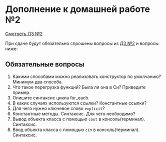 # Дополнение к домашней работе №2

[Смотреть ДЗ №2](HM2)

При сдаче будут обязательно спрошены вопросы из [ДЗ №2](HM2) и вопросы ниже:

## Обязательные вопросы

1. Какими способами можно реализовать конструктор по умолчанию? Минимум два способа.
2. Что такое перегрузка функций? Была ли она в Си? Приведите пример.
3. Опишите синтаксис цикла for_each.
4. В каких случаях используются ссылки? Константные ссылки?
5. Для чего нужно ключевое слово `explicit`?
6. Константные методы. Синтаксис. Для чего необходимо?
7. Вывод объекта класса с помощью `cout` в консоль(терминал). Синтаксис.
8. Ввод объекта класса с помощью `cin` в консоль(терминал). Синтаксис.
